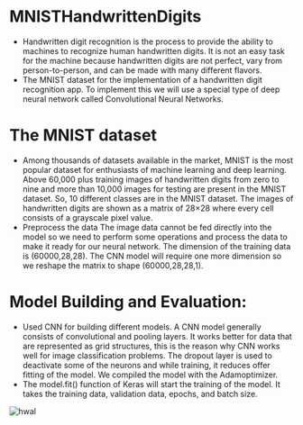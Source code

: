 # MNISTHandwrittenDigits

- Handwritten digit recognition is the process to provide the ability to machines to recognize human handwritten digits. It is not an easy task for the machine 
because handwritten digits are not perfect, vary from person-to-person, and can be made with many different flavors.
- The MNIST dataset for the implementation of a handwritten digit recognition app. To implement this we will use a special type of deep neural network called 
Convolutional Neural Networks. 
# The MNIST dataset
- Among thousands of datasets available in the market, MNIST is the most popular dataset for enthusiasts of machine learning and deep learning. Above 60,000 plus training images of handwritten digits from zero to nine and more than 10,000 images for testing are present in the MNIST dataset. So, 10 different classes are in the MNIST dataset. The images of handwritten digits are shown as a matrix of 28×28 where every cell consists of a grayscale pixel value.
- Preprocess the data
The image data cannot be fed directly into the model so we need to perform some operations and process the data to make it ready for our neural network. The dimension of the training data is (60000,28,28). The CNN model will require one more dimension so we reshape the matrix to shape (60000,28,28,1).
# Model Building and Evaluation:
- Used CNN for building different models. A CNN model generally consists of convolutional and pooling layers. It works better for data that are represented as grid structures, this is the reason why CNN works well for image classification problems. The dropout layer is used to deactivate some of the neurons and while training, it reduces offer fitting of the model. We compiled the model with the Adamoptimizer.
- The model.fit() function of Keras will start the training of the model. It takes the training data, validation data, epochs, and batch size.

![hwal](https://user-images.githubusercontent.com/101788326/186682622-5554abed-289f-4ebc-8e5d-da88412dedfb.jpg)
